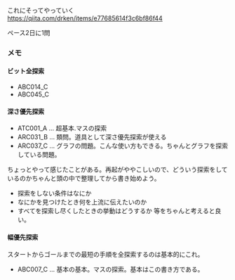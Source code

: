 
これにそってやっていく
https://qiita.com/drken/items/e77685614f3c6bf86f44

ペース2日に1問

### メモ
#### ビット全探索
- ABC014_C
- ABC045_C

#### 深さ優先探索
- ATC001_A ... 超基本.マスの探索
- ARC031_B ... 類問。道具として深さ優先探索が使える
- ARC037_C ... グラフの問題。こんな使い方もできる。ちゃんとグラフを探索している問題。


ちょっとやって感じたことがある。再起がややこしいので、どういう探索をしているのかちゃんと頭の中で整理してから書き始めよう。
- 探索をしない条件はなにか
- なにかを見つけたとき何を上流に伝えたいのか
- すべてを探索し尽くしたときの挙動はどうするか
等をちゃんと考えると良い。

#### 幅優先探索
スタートからゴールまでの最短の手順を全探索するのは基本的にこれ。

- ABC007_C ... 基本の基本。マスの探索。基本はこの書き方である。